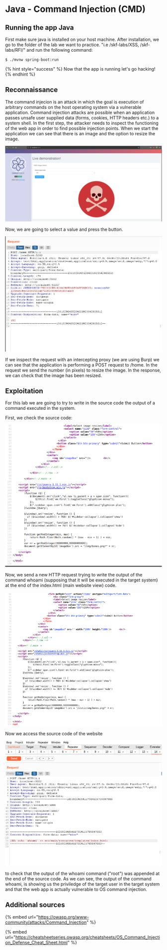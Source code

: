 # Java - Command Injection (CMD)

## Running the app Java

First make sure java is installed on your host machine. After installation, we go to the folder of the lab we want to practice. "i.e /skf-labs/XSS, /skf-labs/RFI/" and run the following command:

```
$ ./mvnw spring-boot:run
```

{% hint style="success" %}
Now that the app is running let's go hacking!
{% endhint %}

## Reconnaissance

The command injecion is an attack in which the goal is execution of arbitrary commands on the host operating system via a vulnerable application. Command injection attacks are possible when an application passes unsafe user supplied data (forms, cookies, HTTP headers etc.) to a system shell. In the first step, the attacker needs to inspect the functioning of the web app in order to find possible injection points. When we start the application we can see that there is an image and the option to resize the image.

![](../../.gitbook/assets/nodejs/CMD/1.png)

Now, we are going to select a value and press the button.

![](../../.gitbook/assets/java/CMD/2.png)

If we inspect the request with an intercepting proxy (we are using Burp) we can see that the application is performing a POST request to /home. In the request we send the number (in pixels) to resize the image. In the response, we can check that the image has been resized.

## Exploitation

For this lab we are going to try to write in the source code the output of a command executed in the system.

First, we check the source code:

![](../../.gitbook/assets/nodejs/CMD/3.png)

Now, we send a new HTTP request trying to write the output of the command whoami (supposing that it will be executed in the target system) at the end of the index.html (main website view) code.

![](../../.gitbook/assets/nodejs/CMD/4.png)

Now we access the source code of the website

![](../../.gitbook/assets/java/CMD/5.png)

to check that the output of the whoami command ("root") was appended at the end of the source code. As we can see, the output of the command whoami, is showing us the priviledge of the target user in the target system and that the web app is actually vulnerable to OS command injection.

## Additional sources

{% embed url="https://owasp.org/www-community/attacks/Command_Injection" %}

{% embed url="https://cheatsheetseries.owasp.org/cheatsheets/OS_Command_Injection_Defense_Cheat_Sheet.html" %}
